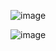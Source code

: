 ![image](https://media.discordapp.net/attachments/1321638908370485258/1349123973425791047/Untitled33_20250311215651.png?ex=67d1f51c&is=67d0a39c&hm=291b52192bb6a4185b4cb33691a188d50a3be632d0577510f8667efca2eae305&=&format=webp&quality=lossless)






  ![image](https://github.com/user-attachments/assets/f54315ce-bdb1-4ebb-b900-321a4a17f599)
